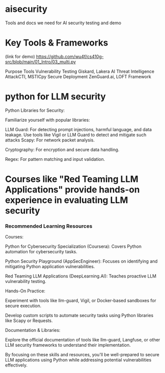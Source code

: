 # aisecurity
Tools and docs we need for AI security testing and demo
# Key Tools & Frameworks

(link for demo) https://github.com/wu4f/cs410g-src/blob/main/01_Intro/03_multi.py

 Purpose	Tools
 Vulnerability Testing	Giskard, Lakera AI
 Threat Intelligence	AttackCTI, MSTICpy
 Secure Deployment	ZenGuard.ai, LOFT Framework

# python for LLM security
Python Libraries for Security:

Familiarize yourself with popular libraries:

LLM Guard: For detecting prompt injections, harmful language, and data leakage.
Use tools like Vigil or LLM Guard to detect and mitigate such attacks
Scapy: For network packet analysis.

Cryptography: For encryption and secure data handling.

Regex: For pattern matching and input validation.
# Courses like "Red Teaming LLM Applications" provide hands-on experience in evaluating LLM security

### Recommended Learning Resources
Courses:

 Python for Cybersecurity Specialization (Coursera): Covers Python automation for cybersecurity tasks.

 Python Security Playground (AppSecEngineer): Focuses on identifying and mitigating Python application vulnerabilities.

  Red Teaming LLM Applications (DeepLearning.AI): Teaches proactive LLM vulnerability testing.

Hands-On Practice:

Experiment with tools like llm-guard, Vigil, or Docker-based sandboxes for secure execution.

Develop custom scripts to automate security tasks using Python libraries like Scapy or Requests.

Documentation & Libraries:

Explore the official documentation of tools like llm-guard, Langfuse, or other LLM security frameworks to understand their implementation.

By focusing on these skills and resources, you'll be well-prepared to secure LLM applications using Python while addressing potential vulnerabilities effectively.

